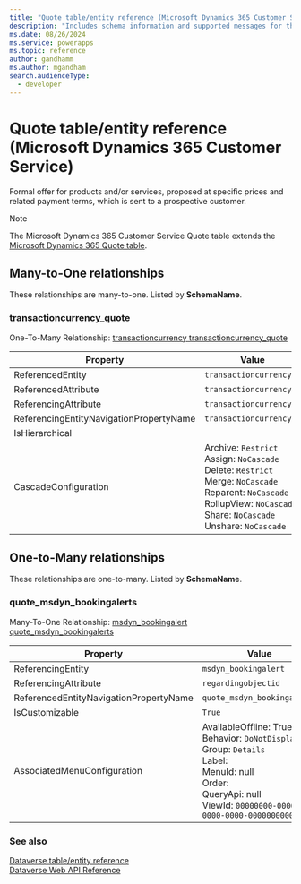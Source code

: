 ```yaml
---
title: "Quote table/entity reference (Microsoft Dynamics 365 Customer Service)"
description: "Includes schema information and supported messages for the Quote table/entity with Microsoft Dynamics 365 Customer Service."
ms.date: 08/26/2024
ms.service: powerapps
ms.topic: reference
author: gandhamm
ms.author: mgandham
search.audienceType: 
  - developer
---
```


# Quote table/entity reference (Microsoft Dynamics 365 Customer Service)

Formal offer for products and/or services, proposed at specific prices and related payment terms, which is sent to a prospective customer.

> [!NOTE]
> The Microsoft Dynamics 365 Customer Service Quote table extends the [Microsoft Dynamics 365 Quote table](/dynamics365/developer/entities/quote).




## Many-to-One relationships

These relationships are many-to-one. Listed by **SchemaName**.

### <a name="BKMK_transactioncurrency_quote"></a> transactioncurrency_quote

One-To-Many Relationship: [transactioncurrency transactioncurrency_quote](transactioncurrency.md#BKMK_transactioncurrency_quote)

|Property|Value|
|---|---|
|ReferencedEntity|`transactioncurrency`|
|ReferencedAttribute|`transactioncurrencyid`|
|ReferencingAttribute|`transactioncurrencyid`|
|ReferencingEntityNavigationPropertyName|`transactioncurrencyid`|
|IsHierarchical||
|CascadeConfiguration|Archive: `Restrict`<br />Assign: `NoCascade`<br />Delete: `Restrict`<br />Merge: `NoCascade`<br />Reparent: `NoCascade`<br />RollupView: `NoCascade`<br />Share: `NoCascade`<br />Unshare: `NoCascade`|


## One-to-Many relationships

These relationships are one-to-many. Listed by **SchemaName**.

### <a name="BKMK_quote_msdyn_bookingalerts"></a> quote_msdyn_bookingalerts

Many-To-One Relationship: [msdyn_bookingalert quote_msdyn_bookingalerts](msdyn_bookingalert.md#BKMK_quote_msdyn_bookingalerts)

|Property|Value|
|---|---|
|ReferencingEntity|`msdyn_bookingalert`|
|ReferencingAttribute|`regardingobjectid`|
|ReferencedEntityNavigationPropertyName|`quote_msdyn_bookingalerts`|
|IsCustomizable|`True`|
|AssociatedMenuConfiguration|AvailableOffline: True<br />Behavior: `DoNotDisplay`<br />Group: `Details`<br />Label: <br />MenuId: null<br />Order: <br />QueryApi: null<br />ViewId: `00000000-0000-0000-0000-000000000000`|



### See also

[Dataverse table/entity reference](../about-entity-reference.md)  
[Dataverse Web API Reference](/power-apps/developer/data-platform/webapi/reference/about)   

